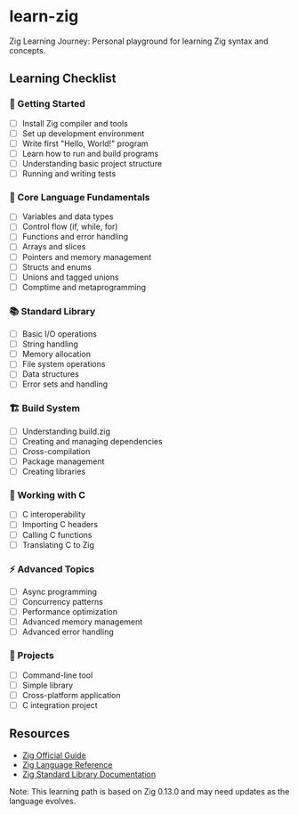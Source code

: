 # learn-zig
Zig Learning Journey: Personal playground for learning Zig syntax and concepts.

## Learning Checklist

### 🌟 Getting Started
- [ ] Install Zig compiler and tools
- [ ] Set up development environment
- [ ] Write first "Hello, World!" program
- [ ] Learn how to run and build programs
- [ ] Understanding basic project structure
- [ ] Running and writing tests

### 🔧 Core Language Fundamentals
- [ ] Variables and data types
- [ ] Control flow (if, while, for)
- [ ] Functions and error handling
- [ ] Arrays and slices
- [ ] Pointers and memory management
- [ ] Structs and enums
- [ ] Unions and tagged unions
- [ ] Comptime and metaprogramming

### 📚 Standard Library
- [ ] Basic I/O operations
- [ ] String handling
- [ ] Memory allocation
- [ ] File system operations
- [ ] Data structures
- [ ] Error sets and handling

### 🏗️ Build System
- [ ] Understanding build.zig
- [ ] Creating and managing dependencies
- [ ] Cross-compilation
- [ ] Package management
- [ ] Creating libraries

### 🤝 Working with C
- [ ] C interoperability
- [ ] Importing C headers
- [ ] Calling C functions
- [ ] Translating C to Zig

### ⚡ Advanced Topics
- [ ] Async programming
- [ ] Concurrency patterns
- [ ] Performance optimization
- [ ] Advanced memory management
- [ ] Advanced error handling

### 🎯 Projects
- [ ] Command-line tool
- [ ] Simple library
- [ ] Cross-platform application
- [ ] C integration project

## Resources
- [Zig Official Guide](https://zig.guide)
- [Zig Language Reference](https://ziglang.org/documentation/master/)
- [Zig Standard Library Documentation](https://ziglang.org/documentation/master/std/)

Note: This learning path is based on Zig 0.13.0 and may need updates as the language evolves.
 